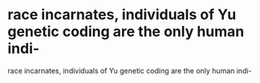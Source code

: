 # race incarnates, individuals of  Yu genetic coding are the only human indi-

race incarnates, individuals of  Yu genetic coding are the only human indi-